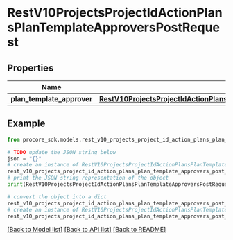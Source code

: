 # RestV10ProjectsProjectIdActionPlansPlanTemplateApproversPostRequest


## Properties

Name | Type | Description | Notes
------------ | ------------- | ------------- | -------------
**plan_template_approver** | [**RestV10ProjectsProjectIdActionPlansPlanTemplateApproversPostRequestPlanTemplateApprover**](RestV10ProjectsProjectIdActionPlansPlanTemplateApproversPostRequestPlanTemplateApprover.md) |  | 

## Example

```python
from procore_sdk.models.rest_v10_projects_project_id_action_plans_plan_template_approvers_post_request import RestV10ProjectsProjectIdActionPlansPlanTemplateApproversPostRequest

# TODO update the JSON string below
json = "{}"
# create an instance of RestV10ProjectsProjectIdActionPlansPlanTemplateApproversPostRequest from a JSON string
rest_v10_projects_project_id_action_plans_plan_template_approvers_post_request_instance = RestV10ProjectsProjectIdActionPlansPlanTemplateApproversPostRequest.from_json(json)
# print the JSON string representation of the object
print(RestV10ProjectsProjectIdActionPlansPlanTemplateApproversPostRequest.to_json())

# convert the object into a dict
rest_v10_projects_project_id_action_plans_plan_template_approvers_post_request_dict = rest_v10_projects_project_id_action_plans_plan_template_approvers_post_request_instance.to_dict()
# create an instance of RestV10ProjectsProjectIdActionPlansPlanTemplateApproversPostRequest from a dict
rest_v10_projects_project_id_action_plans_plan_template_approvers_post_request_from_dict = RestV10ProjectsProjectIdActionPlansPlanTemplateApproversPostRequest.from_dict(rest_v10_projects_project_id_action_plans_plan_template_approvers_post_request_dict)
```
[[Back to Model list]](../README.md#documentation-for-models) [[Back to API list]](../README.md#documentation-for-api-endpoints) [[Back to README]](../README.md)


